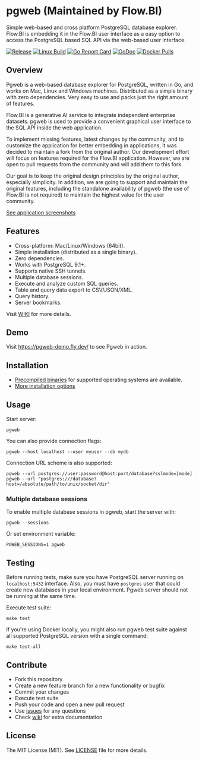 # pgweb (Maintained by Flow.BI) 

Simple web-based and cross platform PostgreSQL database explorer. Flow.BI is embedding it in the Flow.BI user interface as a easy option to access the PostgreSQL based SQL API via the web-based user interface.

[![Release](https://img.shields.io/github/release/flowbi/pgweb.svg?label=Release)](https://github.com/flowbi/pgweb/releases)
[![Linux Build](https://github.com/flowbi/pgweb/actions/workflows/checks.yml/badge.svg)](https://github.com/flowbi/pgweb/actions?query=branch%3Amain)
[![Go Report Card](https://goreportcard.com/badge/github.com/flowbi/pgweb)](https://goreportcard.com/report/github.com/flowbi/pgweb)
[![GoDoc](https://godoc.org/github.com/flowbi/pgweb?status.svg)](https://godoc.org/github.com/flowbi/pgweb)
[![Docker Pulls](https://img.shields.io/docker/pulls/flowbi/pgweb.svg)](https://hub.docker.com/r/flowbi/pgweb/)

## Overview

Pgweb is a web-based database explorer for PostgreSQL, written in Go, and works
on Mac, Linux and Windows machines. Distributed as a simple binary with zero dependencies.
Very easy to use and packs just the right amount of features.

Flow.BI is a generative AI service to integrate independent enterprise datasets. pgweb is used to provide a convenient graphical user interface to the SQL API inside the web application.

To implement missing features, latest changes by the community, and to customize the application for better embedding in applications, it was decided to maintain a fork from the original author. Our development effort will focus on features required for the Flow.BI application. However, we are open to pull requests from the community and will add them to this fork.

Our goal is to keep the original design principles by the original author, especially simplicity. In addition, we are going to support and maintain the original features, including the standalone availability of pgweb (the use of Flow.BI is not required) to maintain the highest value for the user community.

[See application screenshots](SCREENS.md)

## Features

- Cross-platform: Mac/Linux/Windows (64bit).
- Simple installation (distributed as a single binary).
- Zero dependencies.
- Works with PostgreSQL 9.1+.
- Supports native SSH tunnels.
- Multiple database sessions.
- Execute and analyze custom SQL queries.
- Table and query data export to CSV/JSON/XML.
- Query history.
- Server bookmarks.

Visit [WIKI](https://github.com/flowbi/pgweb/wiki) for more details.

## Demo

Visit https://pgweb-demo.fly.dev/ to see Pgweb in action.

## Installation

- [Precompiled binaries](https://github.com/flowbi/pgweb/releases) for supported operating systems are available.
- [More installation options](https://github.com/flowbi/pgweb/wiki/Installation)

## Usage

Start server:

```
pgweb
```

You can also provide connection flags:

```
pgweb --host localhost --user myuser --db mydb
```

Connection URL scheme is also supported:

```
pgweb --url postgres://user:password@host:port/database?sslmode=[mode]
pgweb --url "postgres:///database?host=/absolute/path/to/unix/socket/dir"
```

### Multiple database sessions

To enable multiple database sessions in pgweb, start the server with:

```
pgweb --sessions
```

Or set environment variable:

```
PGWEB_SESSIONS=1 pgweb
```

## Testing

Before running tests, make sure you have PostgreSQL server running on `localhost:5432`
interface. Also, you must have `postgres` user that could create new databases
in your local environment. Pgweb server should not be running at the same time.

Execute test suite:

```
make test
```

If you're using Docker locally, you might also run pgweb test suite against
all supported PostgreSQL version with a single command:

```
make test-all
```

## Contribute

- Fork this repository
- Create a new feature branch for a new functionality or bugfix
- Commit your changes
- Execute test suite
- Push your code and open a new pull request
- Use [issues](https://github.com/flowbi/pgweb/issues) for any questions
- Check [wiki](https://github.com/flowbi/pgweb/wiki) for extra documentation

## License

The MIT License (MIT). See [LICENSE](LICENSE) file for more details.
